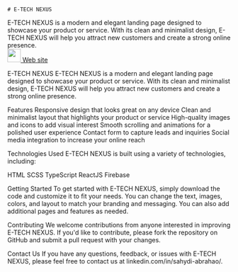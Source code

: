     # E-TECH NEXUS

<div>

  
  
  <div>
      E-TECH NEXUS is a modern and elegant landing page designed to showcase your product or service. With its clean and minimalist design, E-TECH NEXUS will help you       attract new customers and create a strong online presence.
  </div>

  <a href="https://e-tech-nexus.web.app/">
     <img src="https://cdn.jsdelivr.net/gh/devicons/devicon/icons/chrome/chrome-original.svg" width="30" /> Web site
  </a>
</div>


E-TECH NEXUS 
E-TECH NEXUS is a modern and elegant landing page designed to showcase your product or service. With its clean and minimalist design, E-TECH NEXUS will help you attract new customers and create a strong online presence.

Features
Responsive design that looks great on any device
Clean and minimalist layout that highlights your product or service
High-quality images and icons to add visual interest
Smooth scrolling and animations for a polished user experience
Contact form to capture leads and inquiries
Social media integration to increase your online reach

Technologies Used
E-TECH NEXUS is built using a variety of technologies, including:

HTML
SCSS
TypeScript
ReactJS
Firebase

Getting Started
To get started with E-TECH NEXUS, simply download the code and customize it to fit your needs. You can change the text, images, colors, and layout to match your branding and messaging. You can also add additional pages and features as needed.

Contributing
We welcome contributions from anyone interested in improving E-TECH NEXUS. If you'd like to contribute, please fork the repository on GitHub and submit a pull request with your changes.

Contact Us
If you have any questions, feedback, or issues with E-TECH NEXUS, please feel free to contact us at linkedin.com/in/sahydi-abrahao/.
